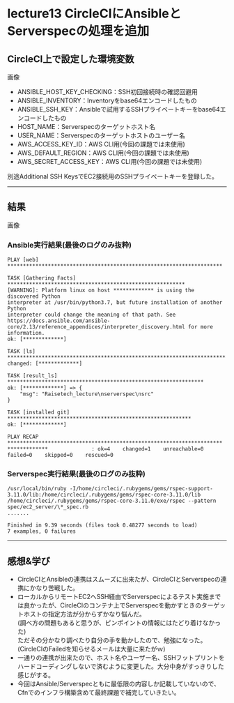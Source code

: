 # lecture13 CircleCIにAnsibleとServerspecの処理を追加

## CircleCI上で設定した環境変数
画像
* ANSIBLE_HOST_KEY_CHECKING：SSH初回接続時の確認回避用
* ANSIBLE_INVENTORY：Inventoryをbase64エンコードしたもの
* ANSIBLE_SSH_KEY：Ansibleで試用するSSHプライベートキーをbase64エンコードしたもの
* HOST_NAME：Serverspecのターゲットホスト名
* USER_NAME：Serverspecのターゲットホストのユーザー名
* AWS_ACCESS_KEY_ID：AWS CLI用(今回の課題では未使用)
* AWS_DEFAULT_REGION：AWS CLI用(今回の課題では未使用)
* AWS_SECRET_ACCESS_KEY：AWS CLI用(今回の課題では未使用)

別途Additional SSH KeysでEC2接続用のSSHプライベートキーを登録した。

---

## 結果
画像

### Ansible実行結果(最後のログのみ抜粋)
```
PLAY [web] *********************************************************************

TASK [Gathering Facts] *********************************************************
[WARNING]: Platform linux on host ************* is using the discovered Python
interpreter at /usr/bin/python3.7, but future installation of another Python
interpreter could change the meaning of that path. See
https://docs.ansible.com/ansible-
core/2.13/reference_appendices/interpreter_discovery.html for more information.
ok: [*************]

TASK [ls] **********************************************************************
changed: [*************]

TASK [result_ls] ***************************************************************
ok: [*************] => {
    "msg": "Raisetech_lecture\nserverspec\nsrc"
}

TASK [installed git] ***********************************************************
ok: [*************]

PLAY RECAP *********************************************************************
*************              : ok=4    changed=1    unreachable=0    failed=0    skipped=0    rescued=0
```

### Serverspec実行結果(最後のログのみ抜粋)
```
/usr/local/bin/ruby -I/home/circleci/.rubygems/gems/rspec-support-3.11.0/lib:/home/circleci/.rubygems/gems/rspec-core-3.11.0/lib /home/circleci/.rubygems/gems/rspec-core-3.11.0/exe/rspec --pattern spec/ec2_server/\*_spec.rb
.......

Finished in 9.39 seconds (files took 0.48277 seconds to load)
7 examples, 0 failures
```

---

## 感想&学び
* CircleCIとAnsibleの連携はスムーズに出来たが、CircleCIとServerspecの連携にかなり苦戦した。
* ローカルからリモートEC2へSSH経由でServerspecによるテスト実施までは良かったが、CircleCIのコンテナ上でServerspecを動かすときのターゲットホストの指定方法が分からずかなり悩んだ。  
(調べ方の問題もあると思うが、ピンポイントの情報にはたどり着けなかった)  
ただその分かなり調べたり自分の手を動かしたので、勉強になった。  
(CircleCIのFailedを知らせるメールは大量に来たがｗ)
* 一通りの連携が出来たので、ホスト名やユーザー名、SSHフットプリントをハードコーディングしないで済むように変更した。大分中身がすっきりした感じがする。
* 今回はAnsible/Serverspecともに最低限の内容しか記載していないので、Cfnでのインフラ構築含めて最終課題で補完していきたい。
